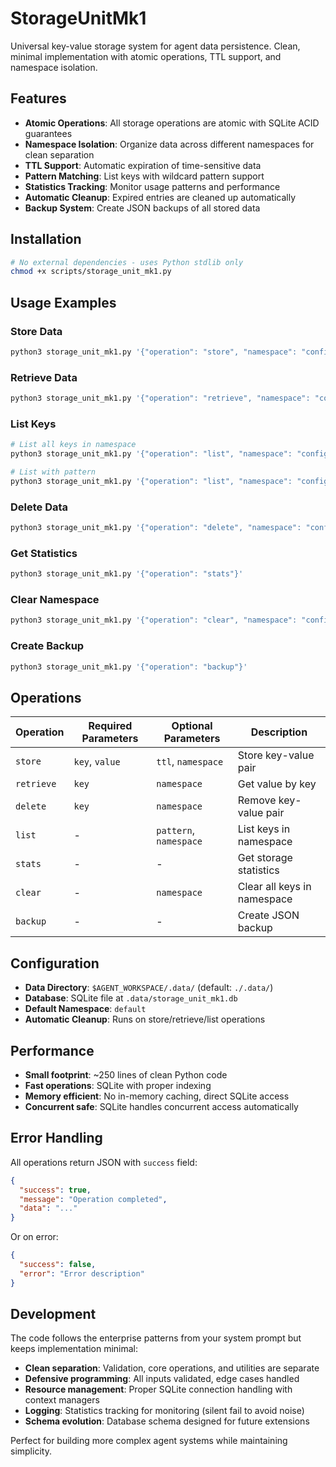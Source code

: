 # StorageUnitMk1

Universal key-value storage system for agent data persistence. Clean, minimal implementation with atomic operations, TTL support, and namespace isolation.

## Features

- **Atomic Operations**: All storage operations are atomic with SQLite ACID guarantees
- **Namespace Isolation**: Organize data across different namespaces for clean separation
- **TTL Support**: Automatic expiration of time-sensitive data
- **Pattern Matching**: List keys with wildcard pattern support
- **Statistics Tracking**: Monitor usage patterns and performance
- **Automatic Cleanup**: Expired entries are cleaned up automatically
- **Backup System**: Create JSON backups of all stored data

## Installation

```bash
# No external dependencies - uses Python stdlib only
chmod +x scripts/storage_unit_mk1.py
```

## Usage Examples

### Store Data
```bash
python3 storage_unit_mk1.py '{"operation": "store", "namespace": "config", "key": "api_url", "value": "https://api.example.com", "ttl": 3600}'
```

### Retrieve Data
```bash
python3 storage_unit_mk1.py '{"operation": "retrieve", "namespace": "config", "key": "api_url"}'
```

### List Keys
```bash
# List all keys in namespace
python3 storage_unit_mk1.py '{"operation": "list", "namespace": "config"}'

# List with pattern
python3 storage_unit_mk1.py '{"operation": "list", "namespace": "config", "pattern": "api_*"}'
```

### Delete Data
```bash
python3 storage_unit_mk1.py '{"operation": "delete", "namespace": "config", "key": "api_url"}'
```

### Get Statistics
```bash
python3 storage_unit_mk1.py '{"operation": "stats"}'
```

### Clear Namespace
```bash
python3 storage_unit_mk1.py '{"operation": "clear", "namespace": "config"}'
```

### Create Backup
```bash
python3 storage_unit_mk1.py '{"operation": "backup"}'
```

## Operations

| Operation | Required Parameters | Optional Parameters | Description |
|-----------|-------------------|-------------------|-------------|
| `store` | `key`, `value` | `ttl`, `namespace` | Store key-value pair |
| `retrieve` | `key` | `namespace` | Get value by key |
| `delete` | `key` | `namespace` | Remove key-value pair |
| `list` | - | `pattern`, `namespace` | List keys in namespace |
| `stats` | - | - | Get storage statistics |
| `clear` | - | `namespace` | Clear all keys in namespace |
| `backup` | - | - | Create JSON backup |

## Configuration

- **Data Directory**: `$AGENT_WORKSPACE/.data/` (default: `./.data/`)
- **Database**: SQLite file at `.data/storage_unit_mk1.db`
- **Default Namespace**: `default`
- **Automatic Cleanup**: Runs on store/retrieve/list operations

## Performance

- **Small footprint**: ~250 lines of clean Python code
- **Fast operations**: SQLite with proper indexing
- **Memory efficient**: No in-memory caching, direct SQLite access
- **Concurrent safe**: SQLite handles concurrent access automatically

## Error Handling

All operations return JSON with `success` field:
```json
{
  "success": true,
  "message": "Operation completed",
  "data": "..."
}
```

Or on error:
```json
{
  "success": false,
  "error": "Error description"
}
```

## Development

The code follows the enterprise patterns from your system prompt but keeps implementation minimal:

- **Clean separation**: Validation, core operations, and utilities are separate
- **Defensive programming**: All inputs validated, edge cases handled
- **Resource management**: Proper SQLite connection handling with context managers
- **Logging**: Statistics tracking for monitoring (silent fail to avoid noise)
- **Schema evolution**: Database schema designed for future extensions

Perfect for building more complex agent systems while maintaining simplicity.

